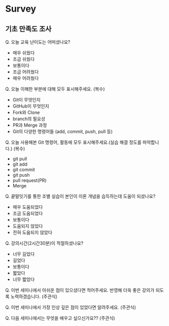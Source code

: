 # Survey

<!--

  사용 설명에 대한 주석으로 지우지 않습니다.
  이곳의 내용은 렌더링되지 않습니다.

  1. 질문의 경우 Q로 시작합니다.
  2. 질문 번호를 붙이지 않습니다.
  3. 객관식의 경우 `*` 기호로 표시하며 주관식인 경우 (주관식)으로 명시합니다.
  4. 복수 선택 가능인 경우, 질문의 끝에 (복수)라고 명시합니다.


  아래는 예시입니다.

  Q. 오늘 교욱에 대한 난이도는 어땠나요?
  * 쉽다
  * 어렵다
  * 모르겠다

  Q. 다음에 무엇을 배워보고 싶은가요? (주관식)

  Q. 다음 중 사용해본 명령어에 모두 표시해주세요. (복수)
  * `git pull`
  * `git submodule`
  * `git subtree`
  * `git blame`
  * `git merge`
  * `git worktree`

-->

## 기초 만족도 조사

Q. 오늘 교육 난이도는 어떠셨나요?

- 매우 쉬웠다
- 조금 쉬웠다
- 보통이다
- 조금 어려웠다
- 매우 어려웠다

Q. 오늘 이해한 부분에 대해 모두 표시해주세요. (복수)

- Git이 무엇인지
- GitHub이 무엇인지
- Fork와 Clone
- branch의 필요성
- PR과 Merge 과정
- Git의 다양한 명령어들 (add, commit, push, pull 등)

Q. 오늘 사용해본 Git 명령어, 활동에 모두 표시해주세요.(실습 해결 정도를 파악합니다.) (복수)

- git pull
- git add
- git commit
- git push
- pull request(PR)
- Merge

Q. 끝말잇기를 통한 조별 실습이 본인이 이론 개념을 습득하는데 도움이 되셨나요?

- 매우 도움되었다
- 조금 도움되었다
- 보통이다
- 도움되지 않았다
- 전혀 도움되지 않았다

Q. 강의시간(2시간30분)이 적절하셨나요?

- 너무 길었다
- 길었다
- 보통이다
- 짧았다
- 너무 짧았다

Q. 이번 세미나에서 아쉬운 점이 있으셨다면 적어주세요. 반영해 더욱 좋은 강의가 되도록 노력하겠습니다. (주관식)

Q. 이번 세미나에서 가장 인상 깊은 점이 있었다면 알려주세요. (주관식)

Q. 다음 세미나에서는 무엇을 배우고 싶으신가요?? (주관식)
